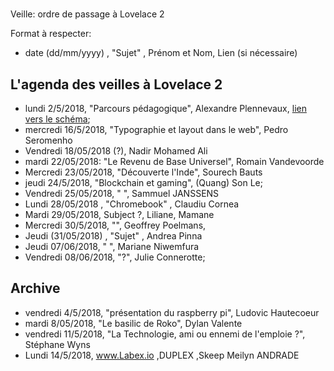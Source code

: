 #
 Veille: ordre de passage à Lovelace 2

Format à respecter:   
- date (dd/mm/yyyy) , "Sujet" ,  Prénom et Nom, Lien (si nécessaire)

## L'agenda des veilles à Lovelace 2

- lundi 2/5/2018, "Parcours pédagogique", Alexandre Plennevaux, [lien vers le schéma](https://docs.google.com/drawings/d/1kKAMz1jTaK0-8Glg136j3T1C3kCKaq-gFEju1FxsVCs/edit);
- mercredi 16/5/2018, "Typographie et layout dans le web", Pedro Seromenho
- Vendredi 18/05/2018  (?), Nadir Mohamed Ali
- mardi 22/05/2018: "Le Revenu de Base Universel", Romain Vandevoorde
- Mercredi 23/05/2018, "Découverte l'Inde", Sourech Bauts
- jeudi 24/5/2018, "Blockchain et gaming", (Quang) Son Le;
- Vendredi 25/05/2018, " ", Sammuel JANSSENS
- Lundi 28/05/2018 , "Chromebook" , Claudiu Cornea
- Mardi 29/05/2018, Subject ?, Liliane, Mamane
- Mercredi 30/5/2018, "", Geoffrey Poelmans,
- Jeudi (31/05/2018) , "Sujet" ,  Andrea Pinna
- Jeudi 07/06/2018, " ", Mariane Niwemfura
- Vendredi 08/06/2018, "?", Julie Connerotte;



## Archive

- vendredi 4/5/2018, "présentation du raspberry pi", Ludovic Hautecoeur
- mardi 8/05/2018, "Le basilic de Roko", Dylan Valente
- vendredi 11/5/2018, "La Technologie, ami ou ennemi de l'emploie ?", Stéphane Wyns
- Lundi 14/5/2018, www.Labex.io ,DUPLEX ,Skeep Meilyn ANDRADE

